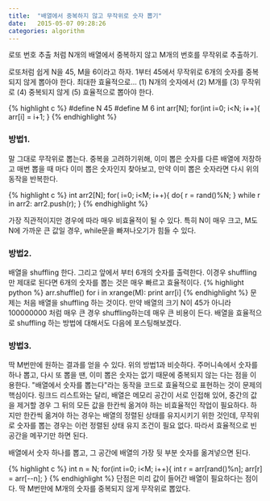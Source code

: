 ```yaml
---
title:  "배열에서 중복하지 않고 무작위로 숫자 뽑기"
date:   2015-05-07 09:28:26
categories: algorithm
---
```



로또 번호 추출 처럼 N개의 배열에서 중복하지 않고 M개의 번호를 무작위로 추출하기.
 
로또처럼 쉽게 N을 45, M을 6이라고 하자.
1부터 45에서 무작위로 6개의 숫자를 중복되지 않게 뽑아야 한다. 최대한 효율적으로...
(1) N개의 숫자에서
(2) M개를
(3) 무작위로
(4) 중복되지 않게
(5) 효율적으로 뽑아야 한다.
 
{% highlight c %}
#define N 45
#define M 6
int arr[N];
for(int i=0; i<N; i++){
    arr[i] = i+1;
}
{% endhighlight %}
 
### 방법1.
 
말 그대로 무작위로 뽑는다.
중복을 고려하기위해, 이미 뽑은 숫자를 다른 배열에 저장하고
매번 뽑을 때 마다 이미 뽑은 숫자인지 찾아보고, 만약 이미 뽑은 숫자라면 다시 위의 동작을 반복한다.

{% highlight c %}
int arr2[N];
for( i=0; i<M; i++){
    do{
        r = rand()%N;
    } while r in arr2:
    arr2.push(r);
}
{% endhighlight %}

가장 직관적이지만 경우에 따라 매우 비효율적이 될 수 있다.
특히 N이 매우 크고, M도 N에 가까운 큰 값일 경우, while문을 빠져나오기가 힘들 수 있다.
 
 
### 방법2.

배열을 shuffling 한다. 그리고 앞에서 부터 6개의 숫자를 출력한다.
이경우 shuffling만 제대로 된다면 6개의 숫자를 뽑는 것은 매우 빠르고 효율적이다.
{% highlight python %}
arr.shuffle()
for i in xrange(M):
    print arr[i]
{% endhighlight %}
문제는 처음 배열을 shuffling 하는 것이다.
만약 배열의 크기 N이 45가 아니라 100000000 처럼 매우 큰 경우
shuffling하는데 매우 큰 비용이 든다.
배열을 효율적으로 shuffling 하는 방법에 대해서도 다음에 포스팅해보겠다.


### 방법3.
 
딱 M번만에 원하는 결과를 얻을 수 있다.
위의 방법1과 비슷하다.
주머니속에서 숫자를 하나 뽑고, 다시 또 뽑을 땐, 이미 뽑은 숫자는 없기 때문에 중복되지 않는 다는 점을 이용한다.
"배열에서 숫자를 뽑는다"라는 동작을 코드로 효율적으로 표현하는 것이 문제의 핵심이다.
링크드 리스트와는 달리, 배열은 메모리 공간이 서로 인접해 있어, 중간의 값을 제거할 경우 그 뒤의 모든 값을 한칸씩 옮겨야 하는 비효율적인 작업이 필요하다.
하지만 한칸씩 옮겨야 하는 경우는 배열의 정렬된 상태를 유지시키기 위한 것인데, 무작위로 숫자를 뽑는 경우는 이런 정렬된 상태 유지 조건이 필요 없다. 따라서 효율적으로 빈 공간을 메꾸기만 하면 된다.
 
배열에서 숫자 하나를 뽑고, 그 공간에 배열의 가장 뒷 부분 숫자를 옮겨넣으면 된다.
 
{% highlight c %}
int n = N;
for(int i=0; i<M; i++){
    int r = arr[rand()%n];
    arr[r] = arr[--n];
}
{% endhighlight %}
단점은 미리 값이 들어간 배열이 필요하다는 점이다.
딱 M번만에 M개의 숫자를 중복되지 않게 무작위로 뽑았다.